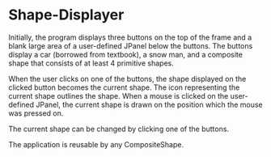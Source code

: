 # Shape-Displayer
Initially, the program displays three buttons on the top of the frame and a blank large area of a user-defined JPanel below the buttons. 
The buttons display a car (borrowed from textbook), a snow man, and a composite shape that consists of at least 4 primitive shapes. 

When the user clicks on one of the buttons, the shape displayed on the clicked button becomes the current shape. 
The icon representing the current shape outlines the shape.
When a mouse is clicked on the user-defined JPanel, the current shape is drawn on the position which the mouse was pressed on.

The current shape can be changed by clicking one of the buttons.

The application is reusable by any CompositeShape.
